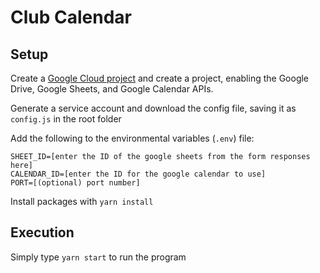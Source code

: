 # Club Calendar

## Setup

Create a [Google Cloud project](https://console.cloud.google.com/) and create a project, enabling the Google Drive, Google Sheets, and Google Calendar APIs.

Generate a service account and download the config file, saving it as `config.js` in the root folder

Add the following to the environmental variables (`.env`) file:

```
SHEET_ID=[enter the ID of the google sheets from the form responses here]
CALENDAR_ID=[enter the ID for the google calendar to use]
PORT=[(optional) port number]
```

Install packages with `yarn install`

## Execution

Simply type `yarn start` to run the program